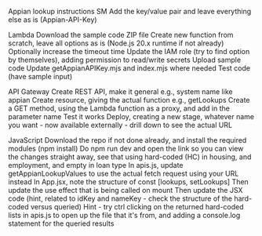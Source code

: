 Appian lookup instructions
SM
Add the key/value pair and leave everything else as is (Appian-API-Key)

Lambda
Download the sample code ZIP file
Create new function from scratch, leave all options as is (Node.js 20.x runtime if not already)
Optionally increase the timeout time
Update the IAM role (try to find option by themselves), adding permission to read/write secrets
Upload sample code 
Update getAppianAPIKey.mjs and index.mjs where needed
Test code (have sample input)

API Gateway
Create REST API, make it general e.g., system name like appian
Create resource, giving the actual function e.g., getLookups
Create a GET method, using the Lambda function as a proxy, and add in the parameter name
Test it works
Deploy, creating a new stage, whatever name you want - now available externally - drill down to see the actual URL

JavaScript
Download the repo if not done already, and install the required modules (npm install)
Do npm run dev and open the link so you can view the changes straight away, see that using hard-coded (HC) in housing, and employment, and empty in loan type
In apis.js, update getAppianLookupValues to use the actual fetch request using your URL instead
In App.jsx, note the structure of const [lookups, setLookups]
Then update the use effect that is being called on mount 
Then update the JSX code (hint, related to idKey and nameKey - check the structure of the hard-coded versus queried)
Hint - try ctrl clicking on the returned hard-coded lists in apis.js to open up the file that it's from, and adding a console.log statement for the queried results